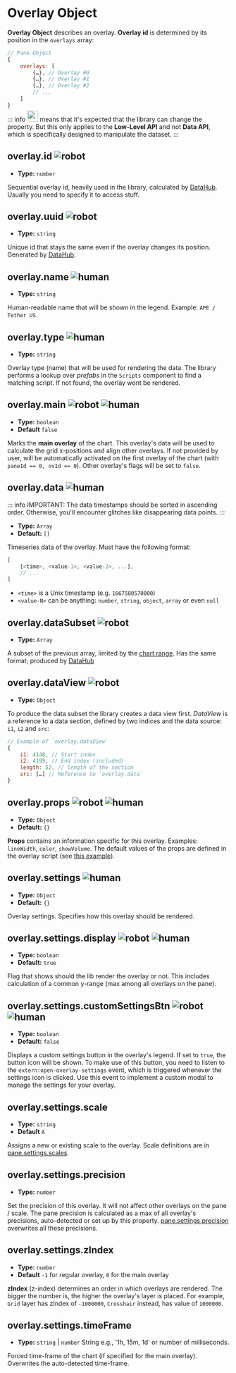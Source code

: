
# Overlay Object

**Overlay Object** describes an overlay. **Overlay id** is determined by its position in the `overlays` array:

```js
// Pane Object
{
    overlays: [
        {…}, // Overlay #0
        {…}, // Overlay #1
        {…}, // Overlay #2
        // ...
    ]
}
```

::: info
<img src="/robot.png" style="display: inline-block; width: 25px; margin: -10px 0 -7px 0;" /> means that it's expected that the library can change the property. But this only applies to the **Low-Level API** and not **Data API**, which is specifically designed to manipulate the dataset.
:::

## overlay.id <img src="/robot.png" class="rh-tag" title="robot" />

- **Type:** `number`

Sequential overlay id, heavily used in the library, calculated by [DataHub](/guide/main-comp/data-hub). Usually you need to specify it to access stuff.  

## overlay.uuid <img src="/robot.png" class="rh-tag" title="robot" />

- **Type:** `string`

Unique id that stays the same even if the overlay changes its position. Generated by [DataHub](/guide/main-comp/data-hub).

## overlay.name <img src="/human.png" class="rh-tag" title="human" />

- **Type:** `string`

Human-readable name that will be shown in the legend. Example: `APE / Tether US`.

## overlay.type <img src="/human.png" class="rh-tag" title="human" />

- **Type:** `string`

Overlay type (name) that will be used for rendering the data. The library performs a lookup over *prefabs* in the `Scripts` component to find a matching script. If not found, the overlay wont be rendered.    

## overlay.main <img src="/robot.png" class="rh-tag" title="robot" /> <img src="/human.png" class="rh-tag" title="human" />

- **Type:** `boolean`
- **Default** `false`

Marks the **main overlay** of the chart. This overlay's data will be used to calculate the grid x-positions and align other overlays. If not provided by user, will be automatically activated on the first overlay of the chart (with `paneId == 0, ovId == 0`). Other overlay's flags will be set to `false`.    

## overlay.data <img src="/human.png" class="rh-tag" title="human" />

::: info
IMPORTANT: The data timestamps should be sorted in ascending order. Otherwise, you'll encounter glitches like disappearing data points.
:::

- **Type:** `Array`
- **Default:** `[]`

Timeseries data of the overlay. Must have the following format:

```js
[
    [<time>, <value-1>, <value-2>, ...],
    // ...
]
```

- `<time>` is a Unix timestamp (e.g. `1667580570000`)
- `<value-N>` can be anything: `number`, `string`, `object`, `array` or even `null`

## overlay.dataSubset <img src="/robot.png" class="rh-tag" title="robot" />

- **Type:** `Array`


A subset of the previous array, limited by the [chart range](/guide/api/chart-api.html#chart-range). Has the same format; produced by [DataHub](/guide/main-comp/data-hub)

## overlay.dataView <img src="/robot.png" class="rh-tag" title="robot" />

- **Type:** `Object`

To produce the data subset the library creates a data view first. *DataView* is a reference to a data section, defined by two indices and the data source: `i1`, `i2` and `src`:

```js
// Example of `overlay.dataView`
{
    i1: 4148, // Start index
    i2: 4199, // End index (included)
    length: 52, // length of the section
    src: […] // Reference to `overlay.data`
}
```  

## overlay.props <img src="/robot.png" class="rh-tag" title="robot" /> <img src="/human.png" class="rh-tag" title="human" />

- **Type:** `Object`
- **Default:** `{}`

**Props** contains an information specific for this overlay. Examples: `lineWidth`, `color`, `showVolume`. The default values of the props are defined in the overlay script (see [this example](/guide/intro/10-basic-examples.html#_7-custom-overlays)).         

## overlay.settings <img src="/human.png" class="rh-tag" title="human" />

- **Type:** `Object`
- **Default:** `{}`

Overlay settings. Specifies how this overlay should be rendered.

## overlay.settings.display <img src="/robot.png" class="rh-tag" title="robot" /> <img src="/human.png" class="rh-tag" title="human" />     

- **Type:** `boolean`
- **Default:** `true`

Flag that shows should the lib render the overlay or not. This includes calculation of a common y-range (max among all overlays on the pane).     

## overlay.settings.customSettingsBtn <img src="/robot.png" class="rh-tag" title="robot" /> <img src="/human.png" class="rh-tag" title="human" />

- **Type:** `boolean`
- **Default:** `false`

Displays a custom settings button in the overlay's legend. If set to `true`, the button icon will be shown. To make use of this button, 
you need to listen to the `extern:open-overlay-settings` event, which is triggered whenever the settings icon is clicked. Use this event to implement a 
custom modal to manage the settings for your overlay.

## overlay.settings.scale

- **Type:** `string`
- **Default** `A`

Assigns a new or existing scale to the overlay. Scale definitions are in [pane.settings.scales](/guide/data-struct/pane-object.html#pane-settings-scales).

## overlay.settings.precision

- **Type:** `number`

Set the precision of this overlay. It will not affect other overlays on the pane / scale. The pane precision is calculated as a max of all overlay's precisions, auto-detected or set up by this property. [pane.settings.precision](/guide/data-struct/pane-object.html#scale-precision) overwrites all these precisions.     

## overlay.settings.zIndex

- **Type:** `number`
- **Default** `-1` for regular overlay, `0` for the main overlay

**zIndex** (z-index) determines an order in which overlays are rendered. The bigger the number is, the higher the overlay's layer is placed. For example, `Grid` layer has zIndex of `-1000000`, `Crosshair` instead, has value of `1000000`.       

## overlay.settings.timeFrame

- **Type:** `string` | `number` String e.g., '1h, 15m, 1d' or number of milliseconds.

Forced time-frame of the chart (if specified for the main overlay). Overwrites the auto-detected time-frame. 
